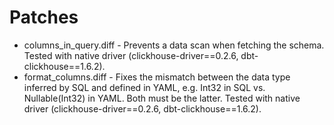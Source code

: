 # Patches

- columns_in_query.diff - Prevents a data scan when fetching the schema. Tested with native driver (clickhouse-driver==0.2.6, dbt-clickhouse==1.6.2).
- format_columns.diff - Fixes the mismatch between the data type inferred by SQL and defined in YAML, e.g. Int32 in SQL vs. Nullable(Int32) in YAML. Both must be the latter. Tested with native driver (clickhouse-driver==0.2.6, dbt-clickhouse==1.6.2).
